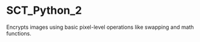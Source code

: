# SCT_Python_2
Encrypts images using basic pixel-level operations like swapping and math functions.
